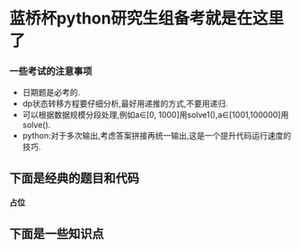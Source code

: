 # 蓝桥杯python研究生组备考就是在这里了

### 一些考试的注意事项
* 日期题是必考的.  
* dp状态转移方程要仔细分析,最好用递推的方式,不要用递归.  
* 可以根据数据规模分段处理,例如a∈[0, 1000]用solve1(),a∈[1001,100000]用solve().  
* python:对于多次输出,考虑答案拼接再统一输出,这是一个提升代码运行速度的技巧.   

## 下面是经典的题目和代码  

#### 占位

## 下面是一些知识点  